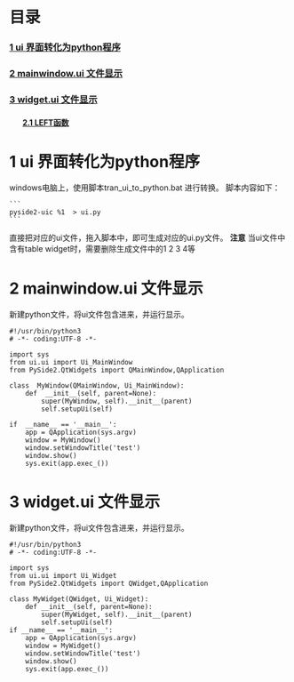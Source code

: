 # 目录

<h3><a href="#title1">1 ui 界面转化为python程序 </a> </h3>
<h3><a href="#title2">2 mainwindow.ui 文件显示 </a> </h3>
<h3><a href="#title3">3 widget.ui 文件显示 </a> </h3>
		<h4><ul><a href="#title2.1">2.1 LEFT函数</a> </h4>


<div style="page-break-after:always"></div>

  <h1 id="title1">1 ui 界面转化为python程序</h1>  
  windows电脑上，使用脚本tran_ui_to_python.bat  进行转换。
  脚本内容如下：
  
	```
	pyside2-uic %1  > ui.py
	```
直接把对应的ui文件，拖入脚本中，即可生成对应的ui.py文件。
**注意** 当ui文件中含有table widget时，需要删除生成文件中的1 2 3 4等

  <h1 id="title2">2 mainwindow.ui 文件显示</h1>  
  新建python文件，将ui文件包含进来，并运行显示。

```
#!/usr/bin/python3
# -*- coding:UTF-8 -*-

import sys
from ui.ui import Ui_MainWindow
from PySide2.QtWidgets import QMainWindow,QApplication

class  MyWindow(QMainWindow, Ui_MainWindow):
	def  __init__(self, parent=None):
		super(MyWindow, self).__init__(parent)
		self.setupUi(self)

if  __name__ == '__main__':
	app = QApplication(sys.argv)
	window = MyWindow()
	window.setWindowTitle('test')
	window.show()
	sys.exit(app.exec_())
```


  <h1 id="title3">3 widget.ui 文件显示</h1>  
  新建python文件，将ui文件包含进来，并运行显示。

```
#!/usr/bin/python3
# -*- coding:UTF-8 -*-

import sys
from ui.ui import Ui_Widget
from PySide2.QtWidgets import QWidget,QApplication

class MyWidget(QWidget, Ui_Widget):
    def __init__(self, parent=None):
        super(MyWidget, self).__init__(parent)
        self.setupUi(self)
if __name__ == '__main__':
    app = QApplication(sys.argv)
    window = MyWidget()
    window.setWindowTitle('test')
    window.show()
    sys.exit(app.exec_())
```








<!--stackedit_data:
eyJoaXN0b3J5IjpbLTIwMTkyNzQyNjMsLTEzOTk4OTI3NTcsMT
cwNTA1MzczMl19
-->